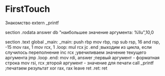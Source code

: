 # FirstTouch
Знакомство
extern _printf

section .rodata
answer db "наибольшее значение аргумента: %llu",10,0

section .text
global _main:
_main:
    push rbp
    mov rbp, rsp
    sub rsp, 16
    and rsp, -15 
    mov rax, 1 
    mov rcx, 1
.loop:
    mul rcx
    jc .end ;выходим из цикла, если случилось переполнение
    inc rcx ;увечиливаем значение текущего аргумента
    jmp .loop
.end:
    mov rdi, answer ;первый аргумент - форматная строка
    mov rsi, rcx ;второй аргумент - значение для печати
    call _printf ;печатаем результат
    xor rax, rax
    leave
    ret
.ret:
    ret
